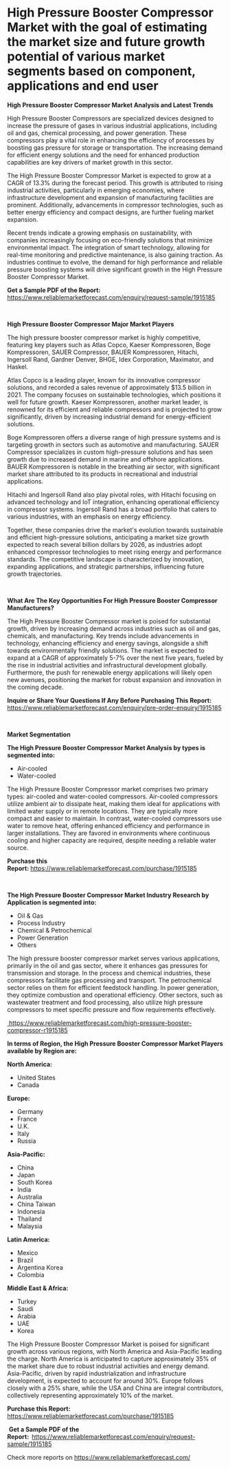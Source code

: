 <p><h1>High Pressure Booster Compressor Market with the goal of estimating the market size and future growth potential of various market segments based on component, applications and end user</h1></p><p><strong>High Pressure Booster Compressor Market Analysis and Latest Trends</strong></p>
<p><p>High Pressure Booster Compressors are specialized devices designed to increase the pressure of gases in various industrial applications, including oil and gas, chemical processing, and power generation. These compressors play a vital role in enhancing the efficiency of processes by boosting gas pressure for storage or transportation. The increasing demand for efficient energy solutions and the need for enhanced production capabilities are key drivers of market growth in this sector.</p><p>The High Pressure Booster Compressor Market is expected to grow at a CAGR of 13.3% during the forecast period. This growth is attributed to rising industrial activities, particularly in emerging economies, where infrastructure development and expansion of manufacturing facilities are prominent. Additionally, advancements in compressor technologies, such as better energy efficiency and compact designs, are further fueling market expansion. </p><p>Recent trends indicate a growing emphasis on sustainability, with companies increasingly focusing on eco-friendly solutions that minimize environmental impact. The integration of smart technology, allowing for real-time monitoring and predictive maintenance, is also gaining traction. As industries continue to evolve, the demand for high performance and reliable pressure boosting systems will drive significant growth in the High Pressure Booster Compressor Market.</p></p>
<p><strong>Get a Sample PDF of the Report:&nbsp;</strong> <a href="https://www.reliablemarketforecast.com/enquiry/request-sample/1915185?utm_campaign=2393&utm_medium=2&utm_source=Github&utm_content=ia&utm_term=10042025&utm_id=high-pressure-booster-compressor">https://www.reliablemarketforecast.com/enquiry/request-sample/1915185</a></p>
<p>&nbsp;</p>
<p><strong>High Pressure Booster Compressor Major Market Players</strong></p>
<p><p>The high pressure booster compressor market is highly competitive, featuring key players such as Atlas Copco, Kaeser Kompressoren, Boge Kompressoren, SAUER Compressor, BAUER Kompressoren, Hitachi, Ingersoll Rand, Gardner Denver, BHGE, Idex Corporation, Maximator, and Haskel. </p><p>Atlas Copco is a leading player, known for its innovative compressor solutions, and recorded a sales revenue of approximately $13.5 billion in 2021. The company focuses on sustainable technologies, which positions it well for future growth. Kaeser Kompressoren, another market leader, is renowned for its efficient and reliable compressors and is projected to grow significantly, driven by increasing industrial demand for energy-efficient solutions.</p><p>Boge Kompressoren offers a diverse range of high pressure systems and is targeting growth in sectors such as automotive and manufacturing. SAUER Compressor specializes in custom high-pressure solutions and has seen growth due to increased demand in marine and offshore applications. BAUER Kompressoren is notable in the breathing air sector, with significant market share attributed to its products in recreational and industrial applications.</p><p>Hitachi and Ingersoll Rand also play pivotal roles, with Hitachi focusing on advanced technology and IoT integration, enhancing operational efficiency in compressor systems. Ingersoll Rand has a broad portfolio that caters to various industries, with an emphasis on energy efficiency.</p><p>Together, these companies drive the market's evolution towards sustainable and efficient high-pressure solutions, anticipating a market size growth expected to reach several billion dollars by 2026, as industries adopt enhanced compressor technologies to meet rising energy and performance standards. The competitive landscape is characterized by innovation, expanding applications, and strategic partnerships, influencing future growth trajectories.</p></p>
<p>&nbsp;</p>
<p><strong>What Are The Key Opportunities For High Pressure Booster Compressor Manufacturers?</strong></p>
<p><p>The High Pressure Booster Compressor market is poised for substantial growth, driven by increasing demand across industries such as oil and gas, chemicals, and manufacturing. Key trends include advancements in technology, enhancing efficiency and energy savings, alongside a shift towards environmentally friendly solutions. The market is expected to expand at a CAGR of approximately 5-7% over the next five years, fueled by the rise in industrial activities and infrastructural development globally. Furthermore, the push for renewable energy applications will likely open new avenues, positioning the market for robust expansion and innovation in the coming decade.</p></p>
<p><strong>Inquire or Share Your Questions If Any Before Purchasing This Report:</strong> <a href="https://www.reliablemarketforecast.com/enquiry/pre-order-enquiry/1915185?utm_campaign=2393&utm_medium=2&utm_source=Github&utm_content=ia&utm_term=10042025&utm_id=high-pressure-booster-compressor">https://www.reliablemarketforecast.com/enquiry/pre-order-enquiry/1915185</a></p>
<p>&nbsp;</p>
<p><strong>Market Segmentation</strong></p>
<p><strong>The High Pressure Booster Compressor Market Analysis by types is segmented into:</strong></p>
<p><ul><li>Air-cooled</li><li>Water-cooled</li></ul></p>
<p><p>The High Pressure Booster Compressor market comprises two primary types: air-cooled and water-cooled compressors. Air-cooled compressors utilize ambient air to dissipate heat, making them ideal for applications with limited water supply or in remote locations. They are typically more compact and easier to maintain. In contrast, water-cooled compressors use water to remove heat, offering enhanced efficiency and performance in larger installations. They are favored in environments where continuous cooling and higher capacity are required, despite needing a reliable water source.</p></p>
<p><strong>Purchase this Report:&nbsp;</strong><a href="https://www.reliablemarketforecast.com/purchase/1915185?utm_campaign=2393&utm_medium=2&utm_source=Github&utm_content=ia&utm_term=10042025&utm_id=high-pressure-booster-compressor">https://www.reliablemarketforecast.com/purchase/1915185</a></p>
<p>&nbsp;</p>
<p><strong>The High Pressure Booster Compressor Market Industry Research by Application is segmented into:</strong></p>
<p><ul><li>Oil & Gas</li><li>Process Industry</li><li>Chemical & Petrochemical</li><li>Power Generation</li><li>Others</li></ul></p>
<p><p>The high pressure booster compressor market serves various applications, primarily in the oil and gas sector, where it enhances gas pressures for transmission and storage. In the process and chemical industries, these compressors facilitate gas processing and transport. The petrochemical sector relies on them for efficient feedstock handling. In power generation, they optimize combustion and operational efficiency. Other sectors, such as wastewater treatment and food processing, also utilize high pressure compressors to meet specific pressure and flow requirements effectively.</p></p>
<p><a href="https://www.reliablemarketforecast.com/high-pressure-booster-compressor-r1915185?utm_campaign=2393&utm_medium=2&utm_source=Github&utm_content=ia&utm_term=10042025&utm_id=high-pressure-booster-compressor">&nbsp;https://www.reliablemarketforecast.com/high-pressure-booster-compressor-r1915185</a></p>
<p><strong>In terms of Region, the High Pressure Booster Compressor Market Players available by Region are:</strong></p>
<p>
    <p> <strong> North America: </strong>
        <ul>
            <li>United States</li>
            <li>Canada</li>
        </ul>
        </p> 
    <p> <strong> Europe: </strong>
        <ul>
            <li>Germany</li>
            <li>France</li>
            <li>U.K.</li>
            <li>Italy</li>
            <li>Russia</li>
        </ul>
        </p> 
    <p> <strong> Asia-Pacific: </strong>
        <ul>
            <li>China</li>
            <li>Japan</li>
            <li>South Korea</li>
            <li>India</li>
            <li>Australia</li>
            <li>China Taiwan</li>
            <li>Indonesia</li>
            <li>Thailand</li>
            <li>Malaysia</li>
        </ul>
        </p> 
    <p> <strong> Latin America: </strong>
        <ul>
            <li>Mexico</li>
            <li>Brazil</li>
            <li>Argentina Korea</li>
            <li>Colombia</li>
        </ul>
        </p> 
    <p> <strong> Middle East & Africa: </strong>
        <ul>
            <li>Turkey</li>
            <li>Saudi</li>
            <li>Arabia</li>
            <li>UAE</li>
            <li>Korea</li>
        </ul>
    </p>
    </p>
<p><p>The High Pressure Booster Compressor Market is poised for significant growth across various regions, with North America and Asia-Pacific leading the charge. North America is anticipated to capture approximately 35% of the market share due to robust industrial activities and energy demand. Asia-Pacific, driven by rapid industrialization and infrastructure development, is expected to account for around 30%. Europe follows closely with a 25% share, while the USA and China are integral contributors, collectively representing approximately 10% of the market.</p></p>
<p><strong>Purchase this Report: </strong><a href="https://www.reliablemarketforecast.com/purchase/1915185?utm_campaign=2393&utm_medium=2&utm_source=Github&utm_content=ia&utm_term=10042025&utm_id=high-pressure-booster-compressor">https://www.reliablemarketforecast.com/purchase/1915185</a></p>
<p>&nbsp;<strong>Get a Sample PDF of the Report:&nbsp;&nbsp;</strong><a href="https://www.reliablemarketforecast.com/enquiry/request-sample/1915185?utm_campaign=2393&utm_medium=2&utm_source=Github&utm_content=ia&utm_term=10042025&utm_id=high-pressure-booster-compressor">https://www.reliablemarketforecast.com/enquiry/request-sample/1915185</a></p>
<p><strong></strong></p>
<p>Check more reports on <a href="https://www.reliablemarketforecast.com/?utm_campaign=2393&utm_medium=2&utm_source=Github&utm_content=ia&utm_term=10042025&utm_id=high-pressure-booster-compressor">https://www.reliablemarketforecast.com/</a></p>